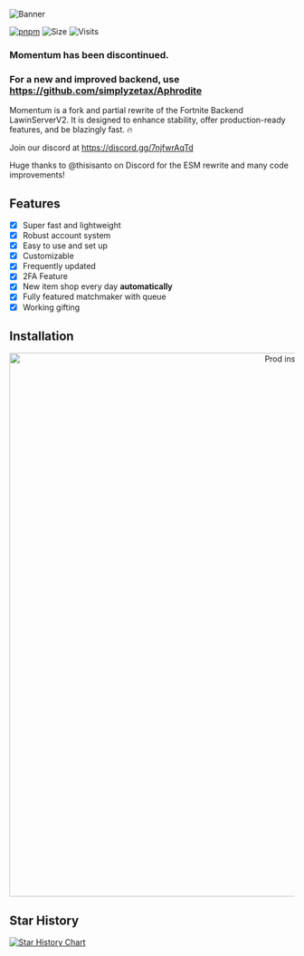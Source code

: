 ![Banner](https://cdn.discordapp.com/attachments/1211829266912907264/1254553165962149938/a4f89e9795474cdc3d931d29c7f20d51.png?ex=6679e92f&is=667897af&hm=e1ed7023beb60090a8826c3ed692abddf901a9334741cf26f661b160555da54f&)

[![pnpm](https://img.shields.io/badge/maintained%20with-pnpm-cc00ff.svg?style=for-the-badge&logo=pnpm)](https://pnpm.io/) 
![Size](https://img.shields.io/github/repo-size/Nexus-FN/Momentum?label=Size&style=for-the-badge)
![Visits](https://komarev.com/ghpvc/?username=Nexus-FN&style=for-the-badge)

### Momentum has been discontinued.
### For a new and improved backend, use https://github.com/simplyzetax/Aphrodite

Momentum is a fork and partial rewrite of the Fortnite Backend LawinServerV2. It is designed to enhance stability, offer production-ready features, and be blazingly fast. 🔥

Join our discord at https://discord.gg/7njfwrAqTd

Huge thanks to @thisisanto on Discord for the ESM rewrite and many code improvements!

## Features

- [x] Super fast and lightweight
- [x] Robust account system
- [x] Easy to use and set up
- [x] Customizable
- [x] Frequently updated
- [x] 2FA Feature
- [x] New item shop every day **automatically**
- [x] Fully featured matchmaker with queue
- [x] Working gifting

## Installation

<p align="center">
    <a href="https://docs.nexusfn.net"><img src="https://cdn.nexusfn.net/file/2023/07/prodcos.png" alt="Prod install" width=960 /></a>
</p>

## Star History

[![Star History Chart](https://api.star-history.com/svg?repos=Nexus-FN/Momentum&type=Date)](https://star-history.com/#Nexus-FN/Momentum&Date)
